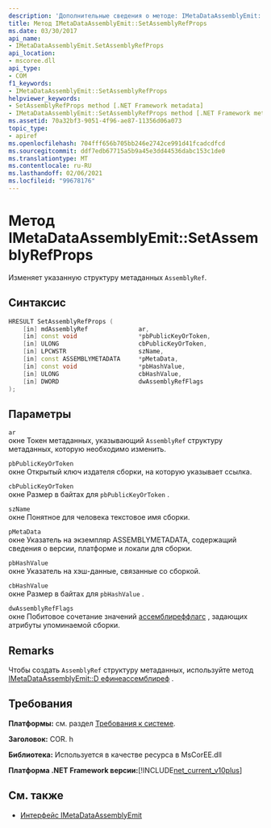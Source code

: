 ```yaml
---
description: 'Дополнительные сведения о методе: IMetaDataAssemblyEmit:: Сетассемблирефпропс'
title: Метод IMetaDataAssemblyEmit::SetAssemblyRefProps
ms.date: 03/30/2017
api_name:
- IMetaDataAssemblyEmit.SetAssemblyRefProps
api_location:
- mscoree.dll
api_type:
- COM
f1_keywords:
- IMetaDataAssemblyEmit::SetAssemblyRefProps
helpviewer_keywords:
- SetAssemblyRefProps method [.NET Framework metadata]
- IMetaDataAssemblyEmit::SetAssemblyRefProps method [.NET Framework metadata]
ms.assetid: 70a32bf3-9051-4f96-ae87-11356d06a073
topic_type:
- apiref
ms.openlocfilehash: 704fff656b705bb246e2742ce991d41fcadcdfcd
ms.sourcegitcommit: ddf7edb67715a5b9a45e3dd44536dabc153c1de0
ms.translationtype: MT
ms.contentlocale: ru-RU
ms.lasthandoff: 02/06/2021
ms.locfileid: "99678176"
---
```

# <a name="imetadataassemblyemitsetassemblyrefprops-method"></a>Метод IMetaDataAssemblyEmit::SetAssemblyRefProps

Изменяет указанную структуру метаданных `AssemblyRef`.  
  
## <a name="syntax"></a>Синтаксис  
  
```cpp  
HRESULT SetAssemblyRefProps (  
    [in] mdAssemblyRef              ar,  
    [in] const void                 *pbPublicKeyOrToken,  
    [in] ULONG                      cbPublicKeyOrToken,  
    [in] LPCWSTR                    szName,
    [in] const ASSEMBLYMETADATA     *pMetaData,
    [in] const void                 *pbHashValue,  
    [in] ULONG                      cbHashValue,  
    [in] DWORD                      dwAssemblyRefFlags  
);  
```  
  
## <a name="parameters"></a>Параметры  

 `ar`  
 окне Токен метаданных, указывающий `AssemblyRef` структуру метаданных, которую необходимо изменить.  
  
 `pbPublicKeyOrToken`  
 окне Открытый ключ издателя сборки, на которую указывает ссылка.  
  
 `cbPublicKeyOrToken`  
 окне Размер в байтах для `pbPublicKeyOrToken` .  
  
 `szName`  
 окне Понятное для человека текстовое имя сборки.  
  
 `pMetaData`  
 окне Указатель на экземпляр ASSEMBLYMETADATA, содержащий сведения о версии, платформе и локали для сборки.  
  
 `pbHashValue`  
 окне Указатель на хэш-данные, связанные со сборкой.  
  
 `cbHashValue`  
 окне Размер в байтах для `pbHashValue` .  
  
 `dwAssemblyRefFlags`  
 окне Побитовое сочетание значений [ассемблиреффлагс](assemblyrefflags-enumeration.md) , задающих атрибуты упоминаемой сборки.  
  
## <a name="remarks"></a>Remarks  

 Чтобы создать `AssemblyRef` структуру метаданных, используйте метод [IMetaDataAssemblyEmit::D ефинеассемблиреф](imetadataassemblyemit-defineassemblyref-method.md) .  
  
## <a name="requirements"></a>Требования  

 **Платформы:** см. раздел [Требования к системе](../../get-started/system-requirements.md).  
  
 **Заголовок:** COR. h  
  
 **Библиотека:** Используется в качестве ресурса в MsCorEE.dll  
  
 **Платформа .NET Framework версии:**[!INCLUDE[net_current_v10plus](../../../../includes/net-current-v10plus-md.md)]  
  
## <a name="see-also"></a>См. также

- [Интерфейс IMetaDataAssemblyEmit](imetadataassemblyemit-interface.md)
